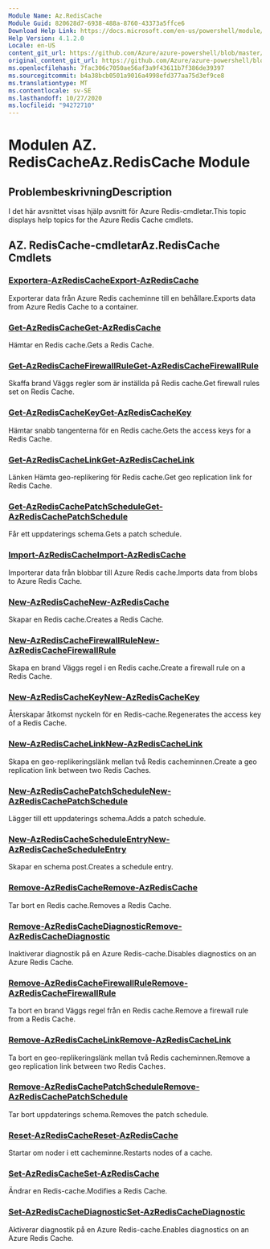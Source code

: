 ```yaml
---
Module Name: Az.RedisCache
Module Guid: 820628d7-6938-488a-8760-43373a5ffce6
Download Help Link: https://docs.microsoft.com/en-us/powershell/module/az.rediscache
Help Version: 4.1.2.0
Locale: en-US
content_git_url: https://github.com/Azure/azure-powershell/blob/master/src/RedisCache/RedisCache/help/Az.RedisCache.md
original_content_git_url: https://github.com/Azure/azure-powershell/blob/master/src/RedisCache/RedisCache/help/Az.RedisCache.md
ms.openlocfilehash: 7fac306c7050ae56af3a9f43611b7f386de39397
ms.sourcegitcommit: b4a38bcb0501a9016a4998efd377aa75d3ef9ce8
ms.translationtype: MT
ms.contentlocale: sv-SE
ms.lasthandoff: 10/27/2020
ms.locfileid: "94272710"
---
```

# <span data-ttu-id="efece-101">Modulen AZ. RedisCache</span><span class="sxs-lookup"><span data-stu-id="efece-101">Az.RedisCache Module</span></span>
## <span data-ttu-id="efece-102">Problembeskrivning</span><span class="sxs-lookup"><span data-stu-id="efece-102">Description</span></span>
<span data-ttu-id="efece-103">I det här avsnittet visas hjälp avsnitt för Azure Redis-cmdletar.</span><span class="sxs-lookup"><span data-stu-id="efece-103">This topic displays help topics for the Azure Redis Cache cmdlets.</span></span>

## <span data-ttu-id="efece-104">AZ. RedisCache-cmdletar</span><span class="sxs-lookup"><span data-stu-id="efece-104">Az.RedisCache Cmdlets</span></span>
### [<span data-ttu-id="efece-105">Exportera-AzRedisCache</span><span class="sxs-lookup"><span data-stu-id="efece-105">Export-AzRedisCache</span></span>](Export-AzRedisCache.md)
<span data-ttu-id="efece-106">Exporterar data från Azure Redis cacheminne till en behållare.</span><span class="sxs-lookup"><span data-stu-id="efece-106">Exports data from Azure Redis Cache to a container.</span></span>

### [<span data-ttu-id="efece-107">Get-AzRedisCache</span><span class="sxs-lookup"><span data-stu-id="efece-107">Get-AzRedisCache</span></span>](Get-AzRedisCache.md)
<span data-ttu-id="efece-108">Hämtar en Redis cache.</span><span class="sxs-lookup"><span data-stu-id="efece-108">Gets a Redis Cache.</span></span>

### [<span data-ttu-id="efece-109">Get-AzRedisCacheFirewallRule</span><span class="sxs-lookup"><span data-stu-id="efece-109">Get-AzRedisCacheFirewallRule</span></span>](Get-AzRedisCacheFirewallRule.md)
<span data-ttu-id="efece-110">Skaffa brand Väggs regler som är inställda på Redis cache.</span><span class="sxs-lookup"><span data-stu-id="efece-110">Get firewall rules set on Redis Cache.</span></span>

### [<span data-ttu-id="efece-111">Get-AzRedisCacheKey</span><span class="sxs-lookup"><span data-stu-id="efece-111">Get-AzRedisCacheKey</span></span>](Get-AzRedisCacheKey.md)
<span data-ttu-id="efece-112">Hämtar snabb tangenterna för en Redis cache.</span><span class="sxs-lookup"><span data-stu-id="efece-112">Gets the access keys for a Redis Cache.</span></span>

### [<span data-ttu-id="efece-113">Get-AzRedisCacheLink</span><span class="sxs-lookup"><span data-stu-id="efece-113">Get-AzRedisCacheLink</span></span>](Get-AzRedisCacheLink.md)
<span data-ttu-id="efece-114">Länken Hämta geo-replikering för Redis cache.</span><span class="sxs-lookup"><span data-stu-id="efece-114">Get geo replication link for Redis Cache.</span></span>

### [<span data-ttu-id="efece-115">Get-AzRedisCachePatchSchedule</span><span class="sxs-lookup"><span data-stu-id="efece-115">Get-AzRedisCachePatchSchedule</span></span>](Get-AzRedisCachePatchSchedule.md)
<span data-ttu-id="efece-116">Får ett uppdaterings schema.</span><span class="sxs-lookup"><span data-stu-id="efece-116">Gets a patch schedule.</span></span>

### [<span data-ttu-id="efece-117">Import-AzRedisCache</span><span class="sxs-lookup"><span data-stu-id="efece-117">Import-AzRedisCache</span></span>](Import-AzRedisCache.md)
<span data-ttu-id="efece-118">Importerar data från blobbar till Azure Redis cache.</span><span class="sxs-lookup"><span data-stu-id="efece-118">Imports data from blobs to Azure Redis Cache.</span></span>

### [<span data-ttu-id="efece-119">New-AzRedisCache</span><span class="sxs-lookup"><span data-stu-id="efece-119">New-AzRedisCache</span></span>](New-AzRedisCache.md)
<span data-ttu-id="efece-120">Skapar en Redis cache.</span><span class="sxs-lookup"><span data-stu-id="efece-120">Creates a Redis Cache.</span></span>

### [<span data-ttu-id="efece-121">New-AzRedisCacheFirewallRule</span><span class="sxs-lookup"><span data-stu-id="efece-121">New-AzRedisCacheFirewallRule</span></span>](New-AzRedisCacheFirewallRule.md)
<span data-ttu-id="efece-122">Skapa en brand Väggs regel i en Redis cache.</span><span class="sxs-lookup"><span data-stu-id="efece-122">Create a firewall rule on a Redis Cache.</span></span>

### [<span data-ttu-id="efece-123">New-AzRedisCacheKey</span><span class="sxs-lookup"><span data-stu-id="efece-123">New-AzRedisCacheKey</span></span>](New-AzRedisCacheKey.md)
<span data-ttu-id="efece-124">Återskapar åtkomst nyckeln för en Redis-cache.</span><span class="sxs-lookup"><span data-stu-id="efece-124">Regenerates the access key of a Redis Cache.</span></span>

### [<span data-ttu-id="efece-125">New-AzRedisCacheLink</span><span class="sxs-lookup"><span data-stu-id="efece-125">New-AzRedisCacheLink</span></span>](New-AzRedisCacheLink.md)
<span data-ttu-id="efece-126">Skapa en geo-replikeringslänk mellan två Redis cacheminnen.</span><span class="sxs-lookup"><span data-stu-id="efece-126">Create a geo replication link between two Redis Caches.</span></span>

### [<span data-ttu-id="efece-127">New-AzRedisCachePatchSchedule</span><span class="sxs-lookup"><span data-stu-id="efece-127">New-AzRedisCachePatchSchedule</span></span>](New-AzRedisCachePatchSchedule.md)
<span data-ttu-id="efece-128">Lägger till ett uppdaterings schema.</span><span class="sxs-lookup"><span data-stu-id="efece-128">Adds a patch schedule.</span></span>

### [<span data-ttu-id="efece-129">New-AzRedisCacheScheduleEntry</span><span class="sxs-lookup"><span data-stu-id="efece-129">New-AzRedisCacheScheduleEntry</span></span>](New-AzRedisCacheScheduleEntry.md)
<span data-ttu-id="efece-130">Skapar en schema post.</span><span class="sxs-lookup"><span data-stu-id="efece-130">Creates a schedule entry.</span></span>

### [<span data-ttu-id="efece-131">Remove-AzRedisCache</span><span class="sxs-lookup"><span data-stu-id="efece-131">Remove-AzRedisCache</span></span>](Remove-AzRedisCache.md)
<span data-ttu-id="efece-132">Tar bort en Redis cache.</span><span class="sxs-lookup"><span data-stu-id="efece-132">Removes a Redis Cache.</span></span>

### [<span data-ttu-id="efece-133">Remove-AzRedisCacheDiagnostic</span><span class="sxs-lookup"><span data-stu-id="efece-133">Remove-AzRedisCacheDiagnostic</span></span>](Remove-AzRedisCacheDiagnostic.md)
<span data-ttu-id="efece-134">Inaktiverar diagnostik på en Azure Redis-cache.</span><span class="sxs-lookup"><span data-stu-id="efece-134">Disables diagnostics on an Azure Redis Cache.</span></span>

### [<span data-ttu-id="efece-135">Remove-AzRedisCacheFirewallRule</span><span class="sxs-lookup"><span data-stu-id="efece-135">Remove-AzRedisCacheFirewallRule</span></span>](Remove-AzRedisCacheFirewallRule.md)
<span data-ttu-id="efece-136">Ta bort en brand Väggs regel från en Redis cache.</span><span class="sxs-lookup"><span data-stu-id="efece-136">Remove a firewall rule from a Redis Cache.</span></span>

### [<span data-ttu-id="efece-137">Remove-AzRedisCacheLink</span><span class="sxs-lookup"><span data-stu-id="efece-137">Remove-AzRedisCacheLink</span></span>](Remove-AzRedisCacheLink.md)
<span data-ttu-id="efece-138">Ta bort en geo-replikeringslänk mellan två Redis cacheminnen.</span><span class="sxs-lookup"><span data-stu-id="efece-138">Remove a geo replication link between two Redis Caches.</span></span>

### [<span data-ttu-id="efece-139">Remove-AzRedisCachePatchSchedule</span><span class="sxs-lookup"><span data-stu-id="efece-139">Remove-AzRedisCachePatchSchedule</span></span>](Remove-AzRedisCachePatchSchedule.md)
<span data-ttu-id="efece-140">Tar bort uppdaterings schema.</span><span class="sxs-lookup"><span data-stu-id="efece-140">Removes the patch schedule.</span></span>

### [<span data-ttu-id="efece-141">Reset-AzRedisCache</span><span class="sxs-lookup"><span data-stu-id="efece-141">Reset-AzRedisCache</span></span>](Reset-AzRedisCache.md)
<span data-ttu-id="efece-142">Startar om noder i ett cacheminne.</span><span class="sxs-lookup"><span data-stu-id="efece-142">Restarts nodes of a cache.</span></span>

### [<span data-ttu-id="efece-143">Set-AzRedisCache</span><span class="sxs-lookup"><span data-stu-id="efece-143">Set-AzRedisCache</span></span>](Set-AzRedisCache.md)
<span data-ttu-id="efece-144">Ändrar en Redis-cache.</span><span class="sxs-lookup"><span data-stu-id="efece-144">Modifies a Redis Cache.</span></span>

### [<span data-ttu-id="efece-145">Set-AzRedisCacheDiagnostic</span><span class="sxs-lookup"><span data-stu-id="efece-145">Set-AzRedisCacheDiagnostic</span></span>](Set-AzRedisCacheDiagnostic.md)
<span data-ttu-id="efece-146">Aktiverar diagnostik på en Azure Redis-cache.</span><span class="sxs-lookup"><span data-stu-id="efece-146">Enables diagnostics on an Azure Redis Cache.</span></span>


